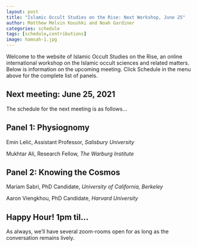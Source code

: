 ```yaml
---
layout: post
title: "Islamic Occult Studies on the Rise: Next Workshop, June 25"
author: Matthew Melvin Koushki and Noah Gardiner
categories: schedule
tags: [schedule,contributions]
image: hamsah-1.jpg
---
```


Welcome to the website of Islamic Occult Studies on the Rise, an online international workshop on the Islamic occult sciences and related matters. Below is information on the upcoming meeting. Click Schedule in the menu above for the complete list of panels.

## Next meeting: June 25, 2021

The schedule for the next meeting is as follows...

## Panel 1: Physiognomy	 
Emin Lelić, Assistant Professor, *Salisbury University*

Mukhtar Ali, Research Fellow, *The Warburg Institute*

## Panel 2: Knowing the Cosmos	
Mariam Sabri, PhD Candidate, *University of California, Berkeley*

Aaron Viengkhou, PhD Candidate, *Harvard University*

## Happy Hour! 1pm til...
As always, we’ll have several zoom-rooms open for as long as the conversation remains lively.
